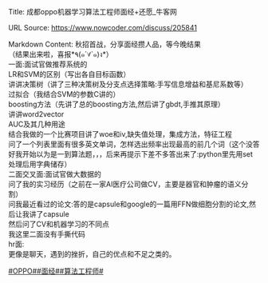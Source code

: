 Title: 成都oppo机器学习算法工程师面经+还愿_牛客网

URL Source: https://www.nowcoder.com/discuss/205841

Markdown Content:
秋招首战，分享面经攒人品，等今晚结果  
（结果出来啦，喜报\*٩(๑´∀\`๑)ง\*）  
一面:面试官做推荐系统的  
LR和SVM的区别（写出各自目标函数）  
讲讲决策树（讲了三种决策树及分支点选择策略:手写信息增益和基尼系数等）  
过拟合（我结合SVM的参数C讲的）  
boosting方法（先讲了总的boosting方法,然后讲了gbdt,手推其原理）  
讲讲word2vector  
AUC及其几种用途  
结合我做的一个比赛项目讲了woe和iv,缺失值处理，集成方法，特征工程  
问了一个列表里面有很多英文单词，怎样选出频率出现最高的前几个词（这个没答好我开始以为是一到算法题，，，后来再提示下差不多答出来了:python里先用set处理后用字典储存）  
二面交叉面:面试官做大数据的  
问了我的实习经历（之前在一家AI医疗公司做CV，主要是器官和肿瘤的语义分割）  
问我最近看过的论文:答的是capsule和google的一篇用FFN做细胞分割的论文,然后让我讲了capsule  
然后问了CV和机器学习的不同点  
我这里二面没有手撕代码  
hr面:  
更像是聊天，遇到的挫折，自己的优点和不足之类的。

[#OPPO#](https://www.nowcoder.com/enterprise/676/discussion)[#面经#](https://www.nowcoder.com/creation/subject/928d551be73f40db82c0ed83286c8783)[#算法工程师#](https://www.nowcoder.com/creation/subject/146d543971d045ba84b4b8a4dd573fff)
